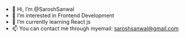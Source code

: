 - 👋 Hi, I’m @SaroshSanwal
- 👀 I’m interested in Frontend Development
- 🌱 I’m currently learning React js
- 📫 You can contact me through myemail: saroshsanwal@gmail.com

<!---
SaroshSanwal/SaroshSanwal is a ✨ special ✨ repository because its `README.md` (this file) appears on your GitHub profile.
You can click the Preview link to take a look at your changes.
--->
